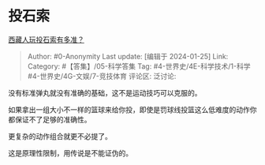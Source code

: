 # 投石索
[西藏人玩投石索有多准？](https://www.zhihu.com/question/31769324/answer/3376094618)

> Author: #0-Anonymity
> Last update: [编辑于 2024-01-25]
> Link:
> Category: #【答集】/05-科学答集
> Tag: #4-世界史/4E-科学技术/1-科学 #4-世界史/4G-文娱/7-竞技体育 
> 评论区:
> 泛讨论:

没有标准弹丸就没有准确的基础，这不是运动技巧可以克服的。

如果拿出一组大小不一样的篮球来给你投，即使是罚球线投篮这么低难度的动作你都保证不了足够的准确性。

更复杂的动作组合就更不必提了。

这是原理性限制，用传说是不能证伪的。